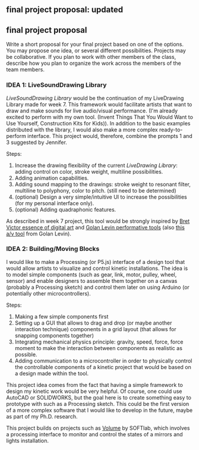 
## final project proposal: updated








## final project proposal

Write a short proposal for your final project based on one of the options. You may propose one idea, or several different possibilities. Projects may be collaborative. If you plan to work with other members of the class, describe how you plan to organize the work across the members of the team members.


### IDEA 1: LiveSoundDrawing Library
_LiveSoundDrawing Library_ would be the continuation of my LiveDrawing Library made for week 7. This framework would facilitate artists that want to draw and make sounds for live audio/visual performance. (I'm already excited to perform with my own tool. (Invent Things That You Would Want to Use Yourself, Construction Kits for Kids)). In addition to the basic examples distributed with the library, I would also make a more complex ready-to-perform interface. This project would, therefore, combine the prompts 1 and 3 suggested by Jennifer.

Steps:
1. Increase the drawing flexibility of the current _LiveDrawing Library_: adding control on color, stroke weight, multiline possibilities.
2. Adding animation capabilities.
3. Adding sound mapping to the drawings: stroke weight to resonant filter, multiline to polyphony, color to pitch. (still need to be determined)
4. (optional) Design a very simple/intuitive UI to increase the possibilities (for my personal interface only).
5. (optional) Adding quadraphonic features.

As described in week 7 project, this tool would be strongly inspired by [Bret Victor essence of digital art](https://www.youtube.com/watch?v=ZfytHvgHybA) and [Golan Levin performative tools](http://www.flong.com/projects/yellowtail/) (also [this a/v tool](http://www.flong.com/projects/aves/) from Golan Levin).

### IDEA 2: Building/Moving Blocks
I would like to make a Processing (or P5.js) interface of a design tool that would allow artists to visualize and control kinetic installations. The idea is to model simple components (such as gear, link, motor, pulley, wheel, sensor) and enable designers to assemble them together on a canvas (probably a Processing sketch) and control them later on using Arduino (or potentially other microcontrollers).

Steps:
1. Making a few simple components first
2. Setting up a GUI that allows to drag and drop (or maybe another interaction technique) components in a grid layout (that allows for snapping components together)
3. Integrating mechanical physics principle: gravity, speed, force, force moment to make the interaction between components as realistic as possible.
4. Adding communication to a microcontroller in order to physically control the controllable components of a kinetic project that would be based on a design made within the tool.

This project idea comes from the fact that having a simple framework to design my kinetic work would be very helpful. Of course, one could use AutoCAD or SOLIDWORKS, but the goal here is to create something easy to prototype with such as a Processing sketch. This could be the first version of a more complex software that I would like to develop in the future, maybe as part of my Ph.D. research.

This project builds on projects such as [Volume](https://softlabnyc.com/portfolio/volume/) by SOFTlab, which involves a processing interface to monitor and control the states of a mirrors and lights installation.
